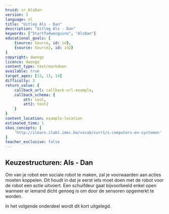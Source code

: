 ```yaml
---
hruid: sr_AlsDan
version: 3
language: nl
title: "Uitleg Als - Dan"
description: "Uitleg Als - Dan"
keywords: ["StartTodwenguino", "AlsDan"]
educational_goals: [
    {source: Source, id: id}, 
    {source: Source2, id: id2}
]
copyright: dwengo
licence: dwengo
content_type: text/markdown
available: true
target_ages: [12, 13, 14]
difficulty: 3
return_value: {
    callback_url: callback-url-example,
    callback_schema: {
        att: test,
        att2: test2
    }
}
content_location: example-location
estimated_time: 1
skos_concepts: [
    'http://ilearn.ilabt.imec.be/vocab/curr1/s-computers-en-systemen'
]
teacher_exclusive: false
---
```


## Keuzestructuren: Als - Dan
Om van je robot een sociale robot te maken, zal je voorwaarden aan acties moeten koppelen. Dit houdt in dat je eerst iets moet doen met de robot voor de robot een actie uitvoert. Een schuifdeur gaat bijvoorbeeld enkel open wanneer er iemand dicht genoeg is om door de sensoren opgemerkt te worden.

In het volgende onderdeel wordt dit kort uitgelegd.